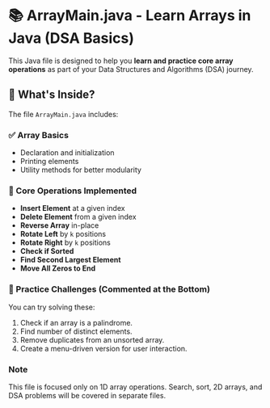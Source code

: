 # 📚 ArrayMain.java - Learn Arrays in Java (DSA Basics)

This Java file is designed to help you **learn and practice core array operations** as part of your Data Structures and Algorithms (DSA) journey.

## 🚀 What's Inside?

The file `ArrayMain.java` includes:

### ✅ Array Basics

-   Declaration and initialization
-   Printing elements
-   Utility methods for better modularity

### 🔧 Core Operations Implemented

-   **Insert Element** at a given index
-   **Delete Element** from a given index
-   **Reverse Array** in-place
-   **Rotate Left** by `k` positions
-   **Rotate Right** by `k` positions
-   **Check if Sorted**
-   **Find Second Largest Element**
-   **Move All Zeros to End**

### 📌 Practice Challenges (Commented at the Bottom)

You can try solving these:

1. Check if an array is a palindrome.
2. Find number of distinct elements.
3. Remove duplicates from an unsorted array.
4. Create a menu-driven version for user interaction.

### Note

This file is focused only on 1D array operations.
Search, sort, 2D arrays, and DSA problems will be covered in separate files.
